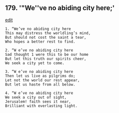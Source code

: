
## 179.  '"We''ve no abiding city here;'
[edit](https://docs.google.com/document/d/1szia5gKG8e60dOvgYQ1cue54g6AlAzl9/edit?mode=html)



    1. “We’ve no abiding city here
    This may distress the worldling’s mind, 
    But should not cost the saint a tear,
    Who hopes a better rest to find.

    2. “W e’ve no abiding city here
    Sad thought 1 were this to be our home 
    But let this truth our spirits cheer,
    We seek a city yet to come.

    3. “W e’ve no abiding city here
    Then let us live as pilgrims do;
    Let not the world our rest appear,
    But let us haste from all below.

    4. “W e’ve no abiding city here
    We seek a city out of sight,
    Jerusalem! faith sees it near,
    Brilliant with everlasting light.
